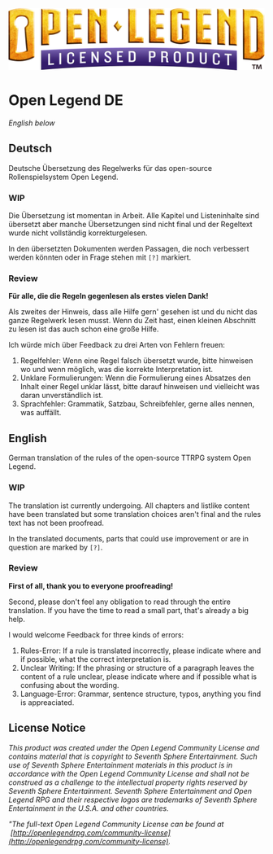 ![Open Legend Licensed Product Logo Gold](open_legend_licensed_logo_gold.webp)
# Open Legend DE
*English below*
## Deutsch
Deutsche Übersetzung des Regelwerks für das open-source Rollenspielsystem Open Legend.

### WIP
Die Übersetzung ist momentan in Arbeit. Alle Kapitel und Listeninhalte sind übersetzt aber manche Übersetzungen sind nicht final und der Regeltext wurde nicht vollständig korrekturgelesen.

In den übersetzten Dokumenten werden Passagen, die noch verbessert werden könnten oder in Frage stehen mit `[?]` markiert.

### Review
**Für alle, die die Regeln gegenlesen als erstes vielen Dank!**

Als zweites der Hinweis, dass alle Hilfe gern' gesehen ist und du nicht das ganze Regelwerk lesen musst. Wenn du Zeit hast, einen kleinen Abschnitt zu lesen ist das auch schon eine große Hilfe.

Ich würde mich über Feedback zu drei Arten von Fehlern freuen:
1. Regelfehler: Wenn eine Regel falsch übersetzt wurde, bitte hinweisen wo und wenn möglich, was die korrekte Interpretation ist.
2. Unklare Formulierungen: Wenn die Formulierung eines Absatzes den Inhalt einer Regel unklar lässt, bitte darauf hinweisen und vielleicht was daran unverständlich ist.
3. Sprachfehler: Grammatik, Satzbau, Schreibfehler, gerne alles nennen, was auffällt.

## English
German translation of the rules of the open-source TTRPG system Open Legend.

### WIP
The translation ist currently undergoing. All chapters and listlike content have been translated but some translation choices aren't final and the rules text has not been proofread.

In the translated documents, parts that could use improvement or are in question are marked by `[?]`.

### Review
**First of all, thank you to everyone proofreading!**

Second, please don't feel any obligation to read through the entire translation. If you have the time to read a small part, that's already a big help.

I would welcome Feedback for three kinds of errors:
1. Rules-Error: If a rule is translated incorrectly, please indicate where and if possible, what the correct interpretation is.
2. Unclear Writing: If the phrasing or structure of a paragraph leaves the content of a rule unclear, please indicate where and if possible what is confusing about the wording.
3. Language-Error: Grammar, sentence structure, typos, anything you find is appreaciated.

## License Notice
*This product was created under the Open Legend Community License and contains material that is copyright to Seventh Sphere Entertainment. Such use of Seventh Sphere Entertainment materials in this product is in accordance with the Open Legend Community License and shall not be construed as a challenge to the intellectual property rights reserved by Seventh Sphere Entertainment. Seventh Sphere Entertainment and Open Legend RPG and their respective logos are trademarks of Seventh Sphere Entertainment in the U.S.A. and other countries.*
  
*"The full-text Open Legend Community License can be found at  [http://openlegendrpg.com/community-license](http://openlegendrpg.com/community-license).*